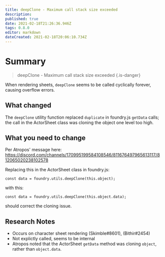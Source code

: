 ```yaml
---
title: deepClone - Maximum call stack size exceeded
description: 
published: true
date: 2021-02-18T21:26:36.946Z
tags: 0.8.0
editor: markdown
dateCreated: 2021-02-18T20:06:10.734Z
---
```


# Summary

> deepClone - Maximum call stack size exceeded
{.is-danger}


When rendering sheets, `deepClone` seems to be called cyclically forever, causing overflow errors.

## What changed
The `deepClone` utility function replaced `duplicate` in foundry.js `getData` calls; the call in the ActorSheet class was cloning the object one level too high. 


## What you need to change
Per Atropos' message here: https://discord.com/channels/170995199584108546/811676497965613117/812065020238102578

Replacing this in the ActorSheet class in foundry.js:

`const data = foundry.utils.deepClone(this.object);`

with this: 

`const data = foundry.utils.deepClone(this.object.data);`

should correct the cloning issue. 


## Research Notes

* Occurs on character sheet rendering (Skimble#8601), (Bithir#2454)
* Not explictly called, seems to be internal
* Atropos noted that the ActorSheet `getData` method was cloning `object`, rather than `object.data`.